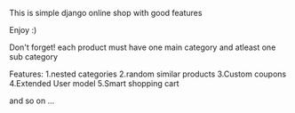 This is simple django online shop with good features 

Enjoy :)


Don't forget! each product must have one main category and atleast one sub category



Features:
1.nested categories
2.random similar products
3.Custom coupons
4.Extended User model
5.Smart shopping cart
       
and so on ...
